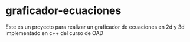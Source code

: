# graficador-ecuaciones
Este es un proyecto para realizar un graficador de ecuaciones en 2d y 3d implementado en c++ del curso de OAD 
